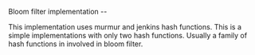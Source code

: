Bloom filter implementation --

This implementation uses murmur and jenkins hash functions. This is a simple implementations with only two hash functions. Usually a family of hash functions in involved in bloom filter.
